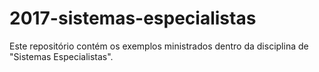 # 2017-sistemas-especialistas

Este repositório contém os exemplos ministrados dentro da disciplina de "Sistemas Especialistas".
